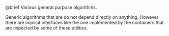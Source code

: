 @brief Various general purpose algorithms.

Generic algorithms that are do not depend directly on anything.
However there are implicit interfaces like the one implemented by the containers that are expected by
some of these utilities.  

